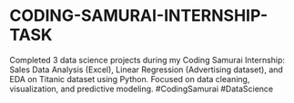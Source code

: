 # CODING-SAMURAI-INTERNSHIP-TASK
Completed 3 data science projects during my Coding Samurai Internship: Sales Data Analysis (Excel), Linear Regression (Advertising dataset), and EDA on Titanic dataset using Python. Focused on data cleaning, visualization, and predictive modeling. #CodingSamurai #DataScience
